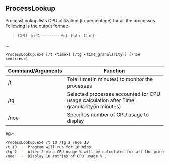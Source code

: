 ## ProcessLookup
ProcessLookup lists CPU utilization (in percentage) for all the processes.
Following is the output format:-

> CPU : xx%
> \---------
> Pid    : <pid>
> Path  : <Exe path>
> Cmd  : <Command line of Exe>

...
```
ProcessLookup.exe [/t <time>] [/tg <time_granularity>] [/noe <entries>]
```

| Command/Arguments | Function |
| ----------------- | -------- |
| /t | Total time(in minutes) to monitor the processes |
| /tg   | Selected processes accounted for CPU usage calculation after Time granularity(in minutes) |
| /noe | Specifies number of CPU usage to display |

eg:-
```bash
ProcessLookup.exe /t 10 /tg 2 /noe 10
/t 10  -  Program will run for 10 mins.
/tg 2  -  After 2 mins CPU usage % will be calculated for all the processes.
/noe   -  Display 10 entries of CPU usage % .
```
